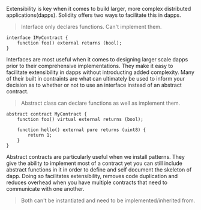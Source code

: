 Extensibility is key when it comes to build larger, more complex distributed applications(dapps). Solidity offers two ways to facilitate this in dapps.


>Interface only declares functions. Can't implement them.

    interface IMyContract {
        function foo() external returns (bool);
    }

Interfaces are most useful when it comes to designing larger scale dapps prior to their comprehensive implementations. They make it easy to facilitate extensibility in dapps without introducting added complexity.
Many of their built in contraints are what can ultimately be used to inform your decision as to whether or not to use an interface instead of an abstract contract. 

>Abstract class can declare functions as well as implement them.

    abstract contract MyContract {
        function foo() virtual external returns (bool);

        function hello() external pure returns (uint8) {
            return 1;
        }
    }

Abstract contracts are particularly useful when we install patterns. They give the ability to implement most of a contract yet you can still include abstract functions in it in order to define and self document the skeleton of dapp. Doing so facilitates extensibility, removes code duplication and reduces overhead when you have multiple contracts that need to communicate with one another.

>Both can't be instantiated and need to be implemented/inherited from.

